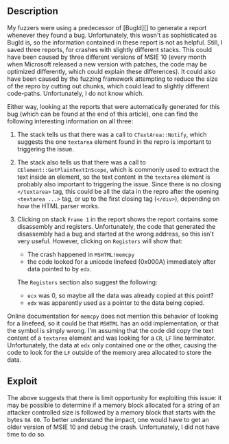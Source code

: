 Description
-----------
My fuzzers were using a predecessor of [BugId][] to generate a report whenever
they found a bug. Unfortunately, this wasn't as sophisticated as BugId is, so
the information contained in these report is not as helpful. Still, I saved
three reports, for crashes with slightly different stacks. This could have been
caused by three different versions of MSIE 10 (every month when Microsoft
released a new version with patches, the code may be optimized differently,
which could explain these differences). It could also have been caused by the
fuzzing framework attempting to reduce the size of the repro by cutting out
chunks, which could lead to slightly different code-paths. Unfortunately, I do
not know which.

Either way, looking at the reports that were automatically generated for this
bug (which can be found at the end of this article), one can find the following
interesting information on all three:
1. The stack tells us that there was a call to `CTextArea::Notify`, which
   suggests the one `textarea` element found in the repro is important to
   triggering the issue.
2. The stack also tells us that there was a call to
   `CElement::GetPlainTextInScope`, which is commonly used to extract the
   text inside an element, so the text content in the `textarea` element is
   probably also important to triggering the issue. Since there is no closing
   `</textarea>` tag, this could be all the data in the repro after the opening
   `<textarea ...>` tag, or up to the first closing tag (`</div>`), depending
   on how the HTML parser works.
3. Clicking on stack `Frame 1` in the report shows the report contains some
   disassembly and registers. Unfortunately, the code that generated the
   disassembly had a bug and started at the wrong address, so this isn't very
   useful. However, clicking on `Registers` will show that:
   * The crash happened in `MSHTML!memcpy`
   * the code looked for a unicode linefeed (0x000A) immediately after data
     pointed to by `edx`.
   
   The `Registers` section also suggest the following:
   * `ecx` was 0, so maybe all the data was already copied at this point?
   * `edx` was apparently used as a pointer to the data being copied.
   
Online documentation for `memcpy` does not mention this behavior of looking for
a linefeed, so it could be that `MSHTML` has an odd implementation, or that the
symbol is simply wrong. I'm assuming that the code did copy the text content of
a `textarea` element and was looking for a `CR`, `LF` line terminator.
Unfortunately, the data at `edx` only contained one or the other, causing the
code to look for the `LF` outside of the memory area allocated to store the
data.

Exploit
-------
The above suggests that there is limit opportunity for exploiting this issue:
it may be possible to determine if a memory block allocated for a string of an
attacker controlled size is followed by a memory block that starts with the
bytes `0A 00`. To better understand the impact, one would have to get an older
version of MSIE 10 and debug the crash. Unfortunately, I did not have time to
do so.